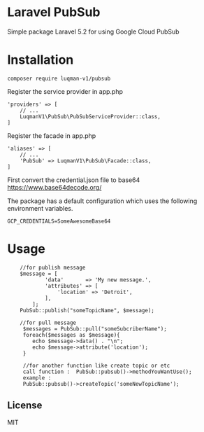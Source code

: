 # Laravel PubSub

Simple package Laravel 5.2 for using Google Cloud PubSub


# Installation


```
composer require luqman-v1/pubsub
```

Register the service provider in app.php

```
'providers' => [
    // ...
    LuqmanV1\PubSub\PubSubServiceProvider::class,
]
```
Register the facade in app.php
```
'aliases' => [
    // ...
    'PubSub' => LuqmanV1\PubSub\Facade::class,
]
```
First convert the credential.json file to base64 https://www.base64decode.org/

The package has a default configuration which uses the following environment variables.
```
GCP_CREDENTIALS=SomeAwesomeBase64
```

# Usage

```
    //for publish message
    $message = [
            'data'       => 'My new message.',
            'attributes' => [
                'location' => 'Detroit',
            ],
        ];
    PubSub::publish("someTopicName", $message);
    
    //for pull message 
     $messages = PubSub::pull("someSubcriberName");
     foreach($messages as $message){
        echo $message->data() . "\n";
        echo $message->attribute('location');
     }
     
     //for another function like create topic or etc 
     call function :  PubSub::pubsub()->methodYouWantUse();
     example :
     PubSub::pubsub()->createTopic('someNewTopicName');
```

License
----

MIT

